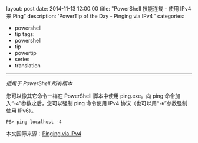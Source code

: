 ﻿layout: post
date: 2014-11-13 12:00:00
title: "PowerShell 技能连载 - 使用 IPv4 来 Ping"
description: 'PowerTip of the Day - Pinging via IPv4 '
categories:
- powershell
- tip
tags:
- powershell
- tip
- powertip
- series
- translation
---
_适用于 PowerShell 所有版本_

您可以像其它命令一样在 PowerShell 脚本中使用 ping.exe。向 ping 命令加入“`-4`”参数之后，您可以强制 ping 命令使用 IPv4 协议（也可以用“`-6`”参数强制使用 IPv6）。

    PS> ping localhost -4

<!--more-->
本文国际来源：[Pinging via IPv4 ](http://community.idera.com/powershell/powertips/b/tips/posts/pinging-via-ipv4)
